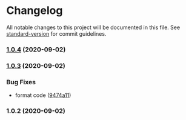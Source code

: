 # Changelog

All notable changes to this project will be documented in this file. See [standard-version](https://github.com/conventional-changelog/standard-version) for commit guidelines.

### [1.0.4](https://github.com/MissNanLan/toolkit/compare/v1.0.3...v1.0.4) (2020-09-02)

### [1.0.3](https://github.com/MissNanLan/toolkit/compare/v1.0.2...v1.0.3) (2020-09-02)


### Bug Fixes

* format code ([9474a11](https://github.com/MissNanLan/toolkit/commit/9474a11ccf296100efe07c62c0c143b8df2f8fec))

### 1.0.2 (2020-09-02)

